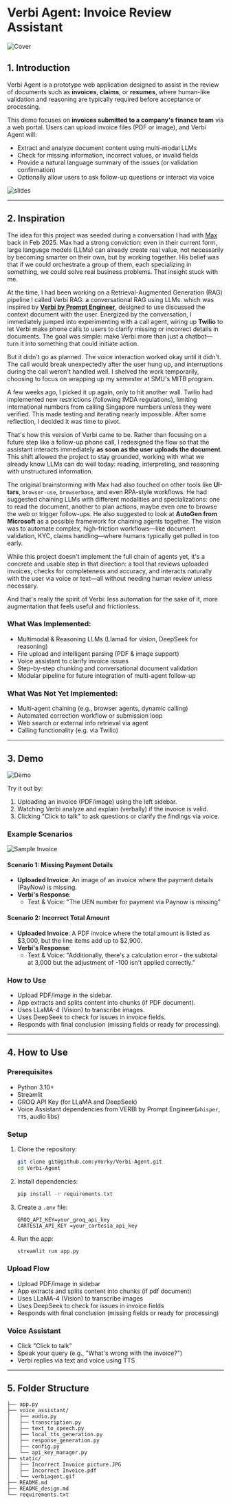 # Verbi Agent: Invoice Review Assistant

![Cover](https://github.com/yYorky/Verbi-RAG/blob/main/static/chatbot%20image.png?raw=true)

## 1. Introduction

Verbi Agent is a prototype web application designed to assist in the review of documents such as **invoices**, **claims**, or **resumes**, where human-like validation and reasoning are typically required before acceptance or processing.

This demo focuses on **invoices submitted to a company's finance team** via a web portal. Users can upload invoice files (PDF or image), and Verbi Agent will:
- Extract and analyze document content using multi-modal LLMs
- Check for missing information, incorrect values, or invalid fields
- Provide a natural language summary of the issues (or validation confirmation)
- Optionally allow users to ask follow-up questions or interact via voice

![slides](https://github.com/yYorky/Verbi-Agent/blob/main/static/verbiagentpdf.gif?raw=true)

---

## 2. Inspiration

The idea for this project was seeded during a conversation I had with [Max](https://www.linkedin.com/in/maxxumengxiang/)  back in Feb 2025. 
Max had a strong conviction: even in their current form, large language models (LLMs) can already create real value, 
not necessarily by becoming smarter on their own, but by working together. His belief was that if we could orchestrate a group of them, 
each specializing in something, we could solve real business problems. That insight stuck with me.

At the time, I had been working on a Retrieval-Augmented Generation (RAG) pipeline I called Verbi RAG: a conversational RAG using LLMs. 
which was inspired by [**Verbi by Prompt Engineer**](https://github.com/PromtEngineer/Verbi.git), 
designed to use discussed the context document with the user. Energized by the conversation, 
I immediately jumped into experimenting with a call agent, 
wiring up **Twilio** to let Verbi make phone calls to users to clarify missing or incorrect details in documents. 
The goal was simple: make Verbi more than just a chatbot—turn it into something that could initiate action.

But it didn't go as planned. The voice interaction worked okay until it didn't. 
The call would break unexpectedly after the user hung up, and interruptions during the call weren't handled well. 
I shelved the work temporarily, choosing to focus on wrapping up my semester at SMU's MITB program.

A few weeks ago, I picked it up again, only to hit another wall. 
Twilio had implemented new restrictions (following IMDA regulations), 
limiting international numbers from calling Singapore numbers unless they were verified. 
This made testing and iterating nearly impossible. After some reflection, I decided it was time to pivot.

That's how this version of Verbi came to be. Rather than focusing on a future step like a follow-up phone call, 
I redesigned the flow so that the assistant interacts immediately **as soon as the user uploads the document**. 
This shift allowed the project to stay grounded, working with what we already know LLMs can do well today: 
reading, interpreting, and reasoning with unstructured information.

The original brainstorming with Max had also touched on other tools like **UI-tars**, `browser-use`, `browserbase`, 
and even RPA-style workflows. He had suggested chaining LLMs with different modalities and specializations: one to read the document, 
another to plan actions, maybe even one to browse the web or trigger follow-ups. 
He also suggested to look at **AutoGen from Microsoft** as a possible framework for chaining agents together. 
The vision was to automate complex, high-friction workflows—like document validation, KYC, 
claims handling—where humans typically get pulled in too early.

While this project doesn't implement the full chain of agents yet, it's a concrete and usable step in that direction: 
a tool that reviews uploaded invoices, checks for completeness and accuracy, 
and interacts naturally with the user via voice or text—all without needing human review unless necessary.

And that's really the spirit of Verbi: less automation for the sake of it, more augmentation that feels useful and frictionless.

### What Was Implemented:
- Multimodal & Reasoning LLMs (Llama4 for vision, DeepSeek for reasoning)
- File upload and intelligent parsing (PDF & image support)
- Voice assistant to clarify invoice issues
- Step-by-step chunking and conversational document validation
- Modular pipeline for future integration of multi-agent follow-up

### What Was Not Yet Implemented:
- Multi-agent chaining (e.g., browser agents, dynamic calling)
- Automated correction workflow or submission loop
- Web search or external info retrieval via agent
- Calling functionality (e.g. via Twilio)

---

## 3. Demo

![Demo](https://github.com/yYorky/Verbi-Agent/blob/main/static/verbiagent.gif?raw=true)

Try it out by:
1. Uploading an invoice (PDF/image) using the left sidebar.
2. Watching Verbi analyze and explain (verbally) if the invoice is valid.
3. Clicking "Click to talk" to ask questions or clarify the findings via voice.

### Example Scenarios

![Sample Invoice](https://raw.githubusercontent.com/yYorky/Verbi-Agent/refs/heads/main/static/Incorrect%20Invoice%20picture.JPG)

#### Scenario 1: Missing Payment Details
- **Uploaded Invoice**: An image of an invoice where the payment details (PayNow) is missing.
- **Verbi's Response**: 
  - Text & Voice: "The UEN number for payment via Paynow is missing"

#### Scenario 2: Incorrect Total Amount
- **Uploaded Invoice**: A PDF invoice where the total amount is listed as $3,000, but the line items add up to $2,900.
- **Verbi's Response**: 
  - Text & Voice: "Additionally, there's a calculation error - the subtotal at 3,000 but the adjustment of -100 isn't applied correctly."

### How to Use
- Upload PDF/image in the sidebar.
- App extracts and splits content into chunks (if PDF document).
- Uses LLaMA-4 (Vision) to transcribe images.
- Uses DeepSeek to check for issues in invoice fields.
- Responds with final conclusion (missing fields or ready for processing).

---

## 4. How to Use

### Prerequisites
- Python 3.10+
- Streamlit
- GROQ API Key (for LLaMA and DeepSeek)
- Voice Assistant dependencies from VERBI by Prompt Engineer(`whisper`, `TTS`, audio libs)

### Setup
1. Clone the repository:
   ```bash
   git clone git@github.com:yYorky/Verbi-Agent.git
   cd Verbi-Agent
   ```

2. Install dependencies:
   ```bash
   pip install -r requirements.txt
   ```

3. Create a `.env` file:
   ```
   GROQ_API_KEY=your_groq_api_key
   CARTESIA_API_KEY =your_cartesia_api_key
   ```

4. Run the app:
   ```bash
   streamlit run app.py
   ```

### Upload Flow
- Upload PDF/image in sidebar
- App extracts and splits content into chunks (if pdf document)
- Uses LLaMA-4 (Vision) to transcribe images
- Uses DeepSeek to check for issues in invoice fields
- Responds with final conclusion (missing fields or ready for processing)

### Voice Assistant
- Click "Click to talk"
- Speak your query (e.g., "What's wrong with the invoice?")
- Verbi replies via text and voice using TTS

---

## 5. Folder Structure

```
├── app.py
├── voice_assistant/
│   ├── audio.py
│   ├── transcription.py
│   ├── text_to_speech.py
│   ├── local_tts_generation.py
│   ├── response_generation.py
│   ├── config.py
│   └── api_key_manager.py
├── static/
│   ├── Incorrect Invoice picture.JPG
│   ├── Incorrect Invoice.pdf
│   └── verbiagent.gif
├── README.md
├── README_design.md
└── requirements.txt
```

